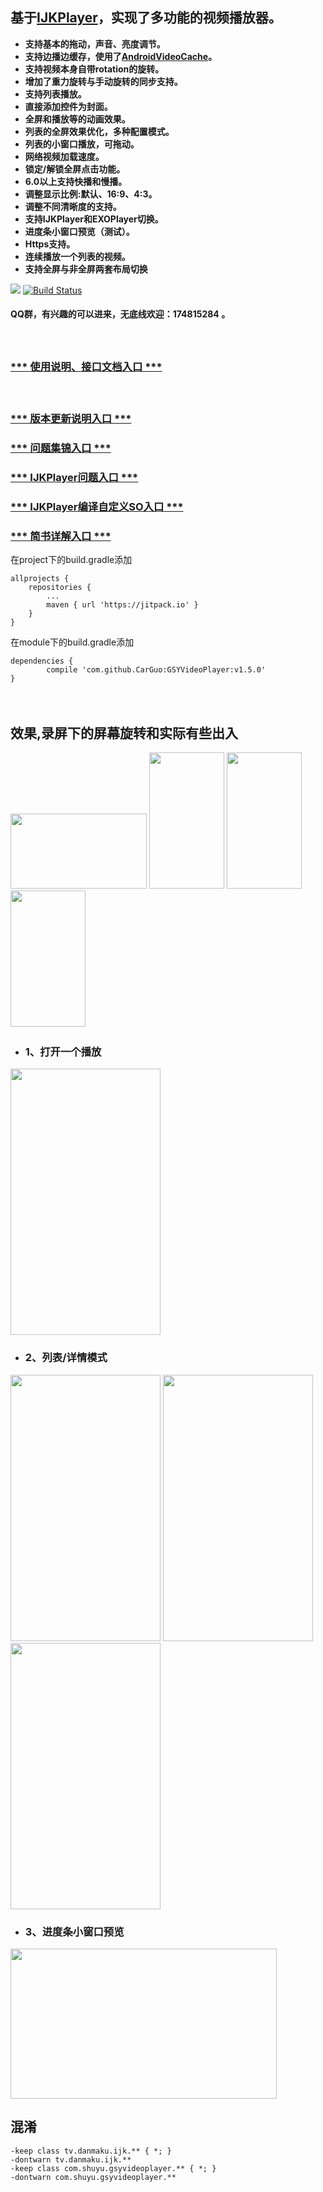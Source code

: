 ## 基于[IJKPlayer](https://github.com/Bilibili/ijkplayer)，实现了多功能的视频播放器。

* **支持基本的拖动，声音、亮度调节。**
* **支持边播边缓存，使用了[AndroidVideoCache](https://github.com/danikula/AndroidVideoCache)。**
* **支持视频本身自带rotation的旋转。**
* **增加了重力旋转与手动旋转的同步支持。**
* **支持列表播放。**
* **直接添加控件为封面。**
* **全屏和播放等的动画效果。**
* **列表的全屏效果优化，多种配置模式。**
* **列表的小窗口播放，可拖动。**
* **网络视频加载速度。**
* **锁定/解锁全屏点击功能。**
* **6.0以上支持快播和慢播。**
* **调整显示比例:默认、16:9、4:3。**
* **调整不同清晰度的支持。**
* **支持IJKPlayer和EXOPlayer切换。**
* **进度条小窗口预览（测试）。**
* **Https支持。**
* **连续播放一个列表的视频。**
* **支持全屏与非全屏两套布局切换**

[![](https://jitpack.io/v/CarGuo/GSYVideoPlayer.svg)](https://jitpack.io/#CarGuo/GSYVideoPlayer)
[![Build Status](https://travis-ci.org/CarGuo/GSYVideoPlayer.svg?branch=master)](https://travis-ci.org/CarGuo/GSYVideoPlayer)

#### QQ群，有兴趣的可以进来，无底线欢迎：174815284 。
　
### [*** 使用说明、接口文档入口 ***](https://github.com/CarGuo/GSYVideoPlayer/wiki)
　
### [*** 版本更新说明入口 ***](https://github.com/CarGuo/GSYVideoPlayer/blob/master/UPDATE_VERSION.md)
### [*** 问题集锦入口 ***](https://github.com/CarGuo/GSYVideoPlayer/blob/master/QUESTION.md)
### [*** IJKPlayer问题入口 ***](http://www.jianshu.com/p/220b00d00deb)　
### [*** IJKPlayer编译自定义SO入口 ***](http://www.jianshu.com/p/bd289e25d272)　
### [*** 简书详解入口 ***](http://www.jianshu.com/p/9fe377dd9750)


在project下的build.gradle添加
```
allprojects {
	repositories {
		...
		maven { url 'https://jitpack.io' }
	}
}
```

在module下的build.gradle添加

```
dependencies {
        compile 'com.github.CarGuo:GSYVideoPlayer:v1.5.0'
}
```
　
## 效果,录屏下的屏幕旋转和实际有些出入

<img src="https://github.com/CarGuo/GSYVideoPlayer/blob/master/01.jpg" width="218px" height="120px"/>
<img src="https://github.com/CarGuo/GSYVideoPlayer/blob/master/02.jpg" width="120px" height="218px"/>
<img src="https://github.com/CarGuo/GSYVideoPlayer/blob/master/03.jpg" width="120px" height="218px"/>
<img src="https://github.com/CarGuo/GSYVideoPlayer/blob/master/04.jpg" width="120px" height="218px"/>
　

* ### 1、打开一个播放
<img src="https://github.com/CarGuo/GSYVideoPlayer/blob/master/01.gif" width="240px" height="426px"/>

* ### 2、列表/详情模式
<img src="https://github.com/CarGuo/GSYVideoPlayer/blob/master/02.gif" width="240px" height="426px"/>
<img src="https://github.com/CarGuo/GSYVideoPlayer/blob/master/05.gif" width="240px" height="426px"/>
<img src="https://github.com/CarGuo/GSYVideoPlayer/blob/master/04.gif" width="240px" height="426px"/>

* ### 3、进度条小窗口预览
<img src="https://github.com/CarGuo/GSYVideoPlayer/blob/master/07.gif" width="426px" height="240px"/>


## 混淆

```
-keep class tv.danmaku.ijk.** { *; }
-dontwarn tv.danmaku.ijk.**
-keep class com.shuyu.gsyvideoplayer.** { *; }
-dontwarn com.shuyu.gsyvideoplayer.**
```
